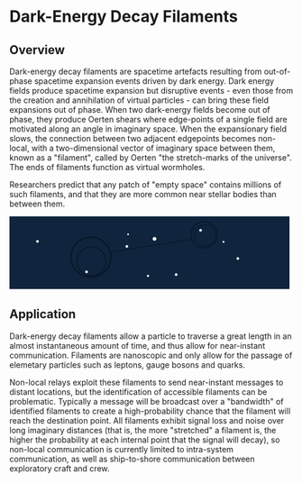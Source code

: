 # Dark-Energy Decay Filaments

## Overview

Dark-energy decay filaments are spacetime artefacts resulting from out-of-phase spacetime expansion events driven by dark energy.  Dark energy fields produce spacetime expansion but disruptive events - even those from the creation and annihilation of virtual particles - can bring these field expansions out of phase. When two dark-energy fields become out of phase, they produce Oerten shears where edge-points of a single field are motivated along an angle in imaginary space.  When the expansionary field slows, the connection between two adjacent edgepoints becomes non-local, with a two-dimensional vector of imaginary space between them, known as a "filament", called by Oerten "the stretch-marks of the universe".  The ends of filaments function as virtual wormholes.

Researchers predict that any patch of "empty space" contains millions of such filaments, and that they are more common near stellar bodies than between them.

![_|data|10](header_chart_1.png)

## Application

Dark-energy decay filaments allow a particle to traverse a great length in an almost instantaneous amount of time, and thus allow for near-instant communication.  Filaments are nanoscopic and only allow for the passage of elemetary particles such as leptons, gauge bosons and quarks.  

Non-local relays exploit these filaments to send near-instant messages to distant locations, but the identification of accessible filaments can be problematic.  Typically a message will be broadcast over a "bandwidth" of identified filaments to create a high-probability chance that the filament will reach the destination point.  All filaments exhibit signal loss and noise over long imaginary distances (that is, the more "stretched" a filament is, the higher the probability at each internal point that the signal will decay), so non-local communication is currently limited to intra-system communication, as well as ship-to-shore communication between exploratory craft and crew.